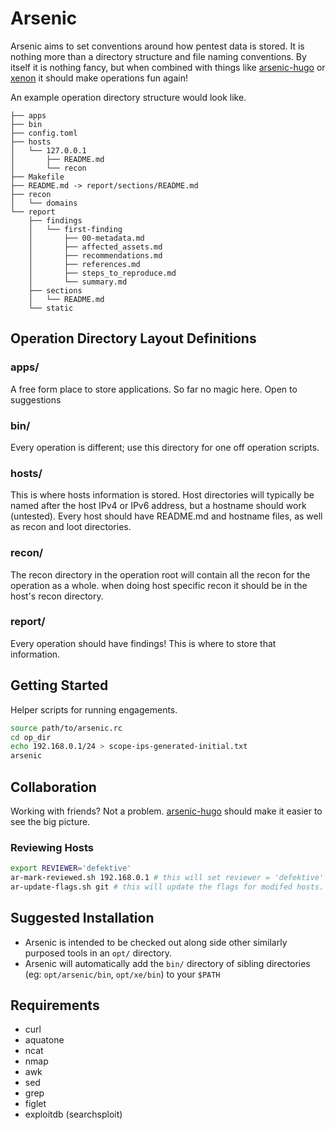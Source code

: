 # Arsenic

Arsenic aims to set conventions around how pentest data is stored. It is nothing more than a directory structure and file naming conventions. By itself it is nothing fancy, but when combined with things like [arsenic-hugo](https://github.com/defektive/arsenic-hugo) or [xenon](https://github.com/defektive/xenon) it should make operations fun again!

An example operation directory structure would look like.
```
├── apps
├── bin
├── config.toml
├── hosts
│   └── 127.0.0.1
│       ├── README.md
│       └── recon
├── Makefile
├── README.md -> report/sections/README.md
├── recon
│   └── domains
└── report
    ├── findings
    │   └── first-finding
    │       ├── 00-metadata.md
    │       ├── affected_assets.md
    │       ├── recommendations.md
    │       ├── references.md
    │       ├── steps_to_reproduce.md
    │       └── summary.md
    ├── sections
    │   └── README.md
    └── static
```

## Operation Directory Layout Definitions

### apps/
A free form place to store applications. So far no magic here. Open to suggestions

### bin/
Every operation is different; use this directory for one off operation scripts.

### hosts/
This is where hosts information is stored. Host directories will typically be named after the host IPv4 or IPv6 address, but a hostname should work (untested). Every host should have README.md and hostname files, as well as recon and loot directories.

### recon/
The recon directory in the operation root will contain all the recon for the operation as a whole. when doing host specific recon it should be in the host's recon directory.

### report/

Every operation should have findings! This is where to store that information.

## Getting Started

Helper scripts for running engagements.

```bash
source path/to/arsenic.rc
cd op_dir
echo 192.168.0.1/24 > scope-ips-generated-initial.txt
arsenic
```

## Collaboration

Working with friends? Not a problem. [arsenic-hugo](https://github.com/defektive/arsenic-hugo) should make it easier to see the big picture.

### Reviewing Hosts

```bash
export REVIEWER='defektive'
ar-mark-reviewed.sh 192.168.0.1 # this will set reviewer = 'defektive' in the README for the host
ar-update-flags.sh git # this will update the flags for modifed hosts. in this case removing  unreviewed and adding reviewed to 192.168.0.1's flags
```

## Suggested Installation

- Arsenic is intended to be checked out along side other similarly purposed tools in an `opt/` directory.
- Arsenic will automatically add the `bin/` directory of sibling directories (eg: `opt/arsenic/bin`, `opt/xe/bin`) to your `$PATH`

## Requirements

- curl
- aquatone
- ncat
- nmap
- awk
- sed
- grep
- figlet
- exploitdb (searchsploit)
